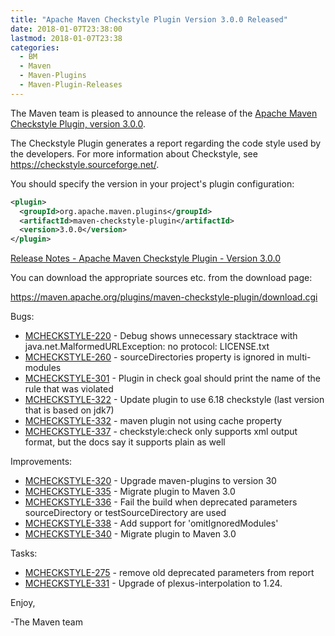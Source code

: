 ```yaml
---
title: "Apache Maven Checkstyle Plugin Version 3.0.0 Released"
date: 2018-01-07T23:38:00
lastmod: 2018-01-07T23:38
categories:
  - BM
  - Maven
  - Maven-Plugins
  - Maven-Plugin-Releases
---
```

The Maven team is pleased to announce the release of the 
[Apache Maven Checkstyle Plugin, version 3.0.0](https://maven.apache.org/plugins/maven-checkstyle-plugin/).

The Checkstyle Plugin generates a report regarding the code style used by the
developers. For more information about Checkstyle, see
https://checkstyle.sourceforge.net/.

You should specify the version in your project's plugin configuration:

```xml
<plugin>
  <groupId>org.apache.maven.plugins</groupId>
  <artifactId>maven-checkstyle-plugin</artifactId>
  <version>3.0.0</version>
</plugin>
``` 

<!-- more -->

[Release Notes - Apache Maven Checkstyle Plugin - Version 3.0.0](https://issues.apache.org/jira/secure/ReleaseNote.jspa?projectId=12317223&version=12333072)

You can download the appropriate sources etc. from the download page:

https://maven.apache.org/plugins/maven-checkstyle-plugin/download.cgi

Bugs:

 * [MCHECKSTYLE-220](https://issues.apache.org/jira/browse/MCHECKSTYLE-220) - Debug shows unnecessary stacktrace with java.net.MalformedURLException: no protocol: LICENSE.txt
 * [MCHECKSTYLE-260](https://issues.apache.org/jira/browse/MCHECKSTYLE-260) - sourceDirectories property is ignored in multi-modules
 * [MCHECKSTYLE-301](https://issues.apache.org/jira/browse/MCHECKSTYLE-301) - Plugin in check goal should print the name of the rule that was violated
 * [MCHECKSTYLE-322](https://issues.apache.org/jira/browse/MCHECKSTYLE-322) - Update plugin to use 6.18 checkstyle (last version that is based on jdk7)
 * [MCHECKSTYLE-332](https://issues.apache.org/jira/browse/MCHECKSTYLE-332) - maven plugin not using cache property
 * [MCHECKSTYLE-337](https://issues.apache.org/jira/browse/MCHECKSTYLE-337) - checkstyle:check only supports xml output format, but the docs say it supports plain as well

Improvements:

 * [MCHECKSTYLE-320](https://issues.apache.org/jira/browse/MCHECKSTYLE-320) - Upgrade maven-plugins to version 30
 * [MCHECKSTYLE-335](https://issues.apache.org/jira/browse/MCHECKSTYLE-335) - Migrate plugin to Maven 3.0
 * [MCHECKSTYLE-336](https://issues.apache.org/jira/browse/MCHECKSTYLE-336) - Fail the build when deprecated parameters sourceDirectory or testSourceDirectory are used
 * [MCHECKSTYLE-338](https://issues.apache.org/jira/browse/MCHECKSTYLE-338) - Add support for 'omitIgnoredModules'
 * [MCHECKSTYLE-340](https://issues.apache.org/jira/browse/MCHECKSTYLE-340) - Migrate plugin to Maven 3.0

Tasks:

 * [MCHECKSTYLE-275](https://issues.apache.org/jira/browse/MCHECKSTYLE-275) - remove old deprecated parameters from report
 * [MCHECKSTYLE-331](https://issues.apache.org/jira/browse/MCHECKSTYLE-331) - Upgrade of plexus-interpolation to 1.24.

Enjoy,

-The Maven team

